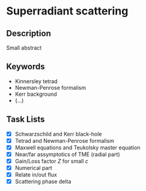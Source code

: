 # Superradiant scattering

## Description

Small abstract

## Keywords
- Kinnersley tetrad
- Newman-Penrose formalism
- Kerr background
- (...)

## Task Lists
- [x] Schwarzschild and Kerr black-hole
- [x] Tetrad and Newman-Penrose formalism
- [x] Maxwell equations and Teukolsky master equation
- [x] Near/far assymptotics of TME (radial part)
- [x] Gain/Loss factor _Z_ for small _c_
- [x] Numerical part
- [x] Relate in/out flux
- [x] Scattering phase delta
